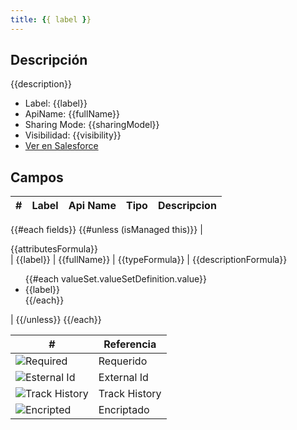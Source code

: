 ```yaml
---
title: {{ label }}
---
```


<!-- START autogenerated-object -->

## Descripción

{{description}}

- Label: {{label}}
- ApiName: {{fullName}}
- Sharing Mode: {{sharingModel}}
- Visibilidad: {{visibility}}
- [Ver en Salesforce](https://test.salesforce.com/lightning/setup/ObjectManager/lookupRedirect?lookup=entityByApiName&apiName={{fullName}})

## Campos

| #   | Label | Api Name | Tipo | Descripcion |
| --- | ----- | -------- | ---- | ----------- |
{{#each fields}}
{{#unless (isManaged this)}}
| <div class="icons">{{attributesFormula}}</div> | {{label}} | {{fullName}} | {{typeFormula}} | {{descriptionFormula}} <ul>{{#each valueSet.valueSetDefinition.value}}<li>{{label}}</li>{{/each}}</ul> |
{{/unless}}
{{/each}}

| #                                                              | Referencia    |
| -------------------------------------------------------------- | ------------- |
| <div class="icons">![Required](/img/lock_60.png)</div>         | Requerido     |
| <div class="icons">![Esternal Id](/img/database_60.png)</div>  | External Id   |
| <div class="icons">![Track History](/img/tracker_60.png)</div> | Track History |
| <div class="icons">![Encripted](/img/password_60.png)</div>    | Encriptado    |

<!-- END autogenerated-object -->
